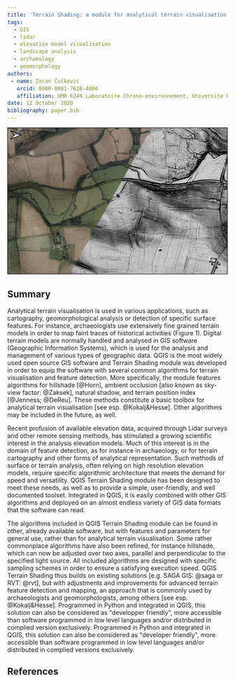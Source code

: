 ```yaml
---
title: 'Terrain Shading: a module for analytical terrain visualisation in QGIS'
tags:
  - GIS
  - lidar
  - elevation model visualisation
  - landscape analysis
  - archaeology 
  - geomorphology
authors:
 - name: Zoran Čučković
   orcid: 0000-0001-7626-4086
   affiliation: UMR 6249 Laboratoire Chrono-environnement, Université Bourgogne Franche-Comté.
date: 12 October 2020
bibliography: paper.bib
---
```


![Figure 1. Historic agricultural landscape revealed by analytical shading of Lidar derived terrain model. We can see traces of field boundaries, paths, and some ploughing marks, especially in the upper right corner (Site: environs of Oxford, UK; data: [@EnvironmentAgency]; methods used: terrain position index (TPI), ambient occlusion and a bit of hillshading.).](fig1.png)

## Summary 

Analytical terrain visualisation is used in various applications, such as cartography, geomorphological analysis or detection of specific surface features. For instance, archaeologists use extensively fine grained terrain models in order to map faint traces of historical activities (Figure 1). Digital terrain models are normally handled and analysed in GIS software (Geographic Information Systems), which is used for the analysis and management of various types of geographic data. QGIS is the most widely used open source GIS software and Terrain Shading module was developed in order to equip the software with several common algorithms for terrain visualisation and feature detection. More specifically, the module features algorithms for hillshade [@Horn], ambient occlusion [also known as sky-view factor: @Zaksek], natural shadow, and terrain position index [@Jenness;  @DeReu].  These methods constitute a basic toolbox for analytical terrain visualisation [see esp. @Kokalj&Hesse]. Other algorithms may be included in the future, as well. 

Recent profusion of available elevation data, acquired through Lidar surveys and other remote sensing methods, has stimulated a growing scientific interest in the analysis elevation models. Much of this interest is in the domain of feature detection, as for instance in archaeology, or for terrain cartography and other forms of analytical representation. Such methods of surface or terrain analysis, often relying on high resolution elevation models, require specific algorithmic architecture that meets the demand for speed and versatility. QGIS Terrain Shading module has been designed to meet these needs, as well as to provide a simple, user-friendly, and well documented toolset. Integrated in QGIS, it is easily combined with other GIS algorithms and deployed on an almost endless variety of GIS data formats that the software can read. 

The algorithms included in QGIS Terrain Shading module can be found in other, already available software, but with features and parameters for general use, rather than for analytical terrain visualisation. Some rather commonplace algorithms have also been refined, for instance hillshade, which can now be adjusted over two axes, parallel and perpendicular to the specified light source. All included algorithms are designed with specific sampling schemes in order to ensure a satisfying execution speed. QGIS Terrain Shading thus builds on existing solutions [e.g. SAGA GIS: @saga or RVT: @rvt], but with adjustments and improvements for advanced terrain feature detection and mapping, an approach that is commonly used by archaeologists and geomorphologists, among others [see esp. @Kokalj&Hesse]. Programmed in Python and integrated in QGIS, this solution can also be considered as "developper friendly", more accessible than software programmed in low level languages and/or distributed in complied version exclusively. Programmed in Python and integrated in QGIS, this solution can also be considered as "developer friendly", more accessible than software programmed in low level languages and/or distributed in complied versions exclusively.     

## References
